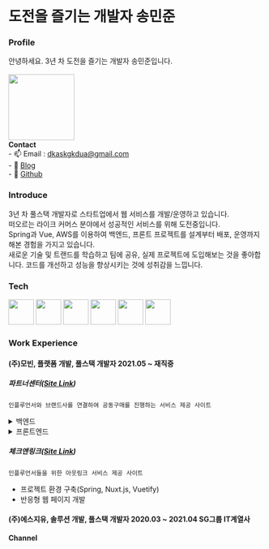 # 도전을 즐기는 개발자 송민준
### Profile
안녕하세요. 3년 차 도전을 즐기는 개발자 송민준입니다.<br><br>
<image src="https://user-images.githubusercontent.com/56568571/164507647-f2b57268-aa87-4128-8d80-3c190e0c5ed8.jpg" height="130" width="130">
  <br>
  **Contact**
  <br> - 📫 Email : dkaskgkdua@gmail.com
  <br> - 🌱 [Blog](https://song8420.tistory.com/) 
  <br> - 🌱 [Github](https://github.com/dkaskgkdua)

### Introduce
 3년 차 풀스택 개발자로 스타트업에서 웹 서비스를 개발/운영하고 있습니다.<br>
 떠오르는 라이크 커머스 분야에서 성공적인 서비스를 위해 도전중입니다.<br>
 Spring과 Vue, AWS를 이용하여 백엔드, 프론트 프로젝트를 설계부터 배포, 운영까지 해본 경험을 가지고 있습니다.<br>
 새로운 기술 및 트랜드를 학습하고 팀에 공유, 실제 프로젝트에 도입해보는 것을 좋아합니다. 코드를 개선하고 성능을 향상시키는 것에 성취감을 느낍니다.

### Tech  
<image src="https://user-images.githubusercontent.com/56568571/107945025-5ed89680-6fd2-11eb-8267-3eedb9c2ccac.png" height="50" width="50"> <image src="https://user-images.githubusercontent.com/56568571/162583121-ef8ada41-c996-4bf9-9deb-381b8a2af28d.svg" height="50" width="50"> <image src="https://user-images.githubusercontent.com/56568571/107945889-9d228580-6fd3-11eb-873c-1919bb065a90.png" height="50" width="50"> <image src="https://user-images.githubusercontent.com/56568571/107945824-8845f200-6fd3-11eb-91e0-33e0a1a3b92e.png" height="50" width="50"> <image src="https://user-images.githubusercontent.com/56568571/107945808-82501100-6fd3-11eb-83a6-2a2da0d71ae4.png" height="50" width="50"> <image src="https://kr.vuejs.org/images/logo.png" height="50" width="50"> 
  
### Work Experience

#### (주)모빈, 플랫폼 개발, 풀스택 개발자 **2021.05 ~ 재직중** 
  ##### 파트너센터([Site Link](https://partner.checknbuy.co.kr/))
  `인플루언서와 브랜드사를 연결하여 공동구매를 진행하는 서비스 제공 사이트`
  <details>
    <summary>백엔드</summary>
      - 브랜드사 주문관리 어드민 개발
        - 발주, 배송처리, 취소, 교환, 환불처리 등 개발
        - pg사 결제 api 연동 개발
        - 엑셀 일괄 처리, 다운로드 등 엑셀 기능 개발
        - 결제 정보 및 CS관리 기능 개발
        - 스윗트레커 연동 배송조회 api 개발
        - 공통코드 개념 도입 및 개발
        - 공동구매 딜 관리 개발
        - 인플루언서 및 브랜드사 매칭 건 공동구매 딜 관리
        - 공동구매 사이트 체크앤바이에 노출되는 데이터 세팅
  </details>
  <details>
    <summary>프론트엔드</summary>
      - 아키텍처 설계 및 컨벤션 정립
      - 공통 함수 및 컴포넌트, 레이아웃 개발
      - 라이브러리별 모듈 개발(axios, vuex)
      - css 전처리기 도입 및 개발
  </details> 
  
  ##### 체크앤링크([Site Link](https://link.checknbuy.co.kr/))
  `인플루언서들을 위한 아웃링크 서비스 제공 사이트`
  - 프로젝트 환경 구축(Spring, Nuxt.js, Vuetify)
  - 반응형 웹 페이지 개발

#### (주)에스지유, 솔루션 개발, 풀스택 개발자 **2020.03 ~ 2021.04** SG그룹 IT계열사 


 

 
  **Channel**
